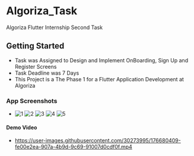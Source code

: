 # Algoriza_Task
 Algoriza Flutter Internship Second Task

## Getting Started
  - Task was Assigned to Design and Implement OnBoarding, Sign Up and Register Screens
  - Task Deadline was 7 Days
  - This Project is a The Phase 1 for a Flutter Application Development at Algoriza

### App Screenshots
  - ![1](https://user-images.githubusercontent.com/30273995/176678108-d4686ed8-aa20-486d-b9db-239db583412e.jpeg)
    ![2](https://user-images.githubusercontent.com/30273995/176678138-b56507d9-1cf9-4e15-9140-9c0f280d093d.jpeg)
    ![3](https://user-images.githubusercontent.com/30273995/176678149-2931660b-167c-4876-91b2-16c18ca54b9a.jpeg)
    ![4](https://user-images.githubusercontent.com/30273995/176678164-e622dc5c-7c0f-4f5e-b46f-8a7c0fd84e3a.jpeg)
    ![5](https://user-images.githubusercontent.com/30273995/176678172-275453c5-876d-4c01-aef4-06c814dfbf3e.jpeg)
    
#### Demo Video
  - https://user-images.githubusercontent.com/30273995/176680409-fe00e2ea-907a-4b9d-9c69-91007d0cdf0f.mp4
